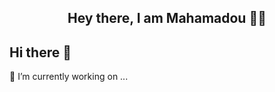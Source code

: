 <h2 align="center">
  Hey there, I am Mahamadou 👋🏿   
</h1>


## Hi there 👋

🔭 I’m currently working on ...

<!--
**mgumaneh2811/mgumaneh2811** is a ✨ _special_ ✨ repository because its `README.md` (this file) appears on your GitHub profile.

Here are some ideas to get you started:

- 🔭 I’m currently working on ...
- 🌱 I’m currently learning ...
- 👯 I’m looking to collaborate on ...
- 🤔 I’m looking for help with ...
- 💬 Ask me about ...
- 📫 How to reach me: ...
- 😄 Pronouns: ...
- ⚡ Fun fact: ...yg
-->
